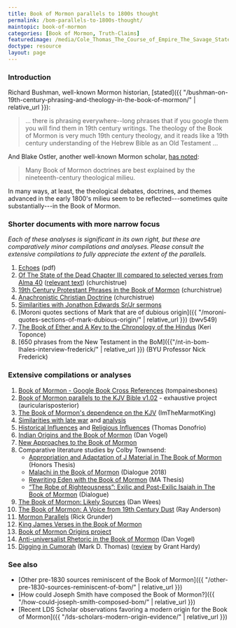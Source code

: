 ```yaml
---
title: Book of Mormon parallels to 1800s thought
permalink: /bom-parallels-to-1800s-thought/
maintopic: book-of-mormon
categories: [Book of Mormon, Truth-Claims]
featuredimage: /media/Cole_Thomas_The_Course_of_Empire_The_Savage_State_1836.smaller.jpg
doctype: resource
layout: page
---
```


### Introduction

Richard Bushman, well-known Mormon historian, [stated]({{ "/bushman-on-19th-century-phrasing-and-theology-in-the-book-of-mormon/" | relative_url }}):

> ... there is phrasing everywhere--long phrases that if you google them you will find them in 19th century writings.  The theology of the Book of Mormon is very much 19th century theology, and it reads like a 19th century understanding of the Hebrew Bible as an Old Testament ...

And Blake Ostler, another well-known Mormon scholar, [has noted](https://www.dialoguejournal.com/wp-content/uploads/sbi/articles/Dialogue_V20N01_68.pdf):

> Many Book of Mormon doctrines are best explained by the nineteenth-century theological milieu.

In many ways, at least, the theological debates, doctrines, and themes advanced in the early 1800's milieu seem to be reflected---sometimes quite substantially---in the Book of Mormon.

### Shorter documents with more narrow focus

*Each of these analyses is significant in its own right, but these are comparatively minor compilations and analyses.  Please consult the extensive compilations to fully appreciate the extent of the parallels.*

1. [Echoes](https://faenrandir.github.io/a_careful_examination/documents/book_of_mormon/echoes/echoes_of_1800s.pdf) (pdf)
1. [Of The State of the Dead Chapter III compared to selected verses from Alma 40](https://www.churchistrue.com/wp-content/uploads/2019/04/state-of-souls.jpg) ([relevant text](https://www.reddit.com/r/mormon/comments/5dgo1o/okay_assuming_the_book_of_mormon_is_just_derived/da4efgf/)) (churchistrue)
1. [19th Century Protestant Phrases in the Book of Mormon](https://wheatandtares.org/2017/11/08/19th-century-protestant-phrases-in-the-book-of-mormon/) (churchistrue)
1. [Anachronistic Christian Doctrine](http://www.churchistrue.com/blog/anachronistic-christian-doctrine-in-book-of-mormon/) (churchistrue)
1. [Similarities with Jonathon Edwards Sr/Jr sermons](https://imgur.com/a/q2AcO)
1. [Moroni quotes sections of Mark that are of dubious origin]({{ "/moroni-quotes-sections-of-mark-dubious-origin/" | relative_url }}) (bwv549)
1. [The Book of Ether and A Key to the Chronology of the Hindus](https://atoponce.keybase.pub/Book%20of%20Mormon%20Sources%20Project_%20Jaredites.pdf) (Keri Toponce)
1. [650 phrases from the New Testament in the BoM]({{"/nt-in-bom-lhales-interview-frederick/" | relative_url }}) (BYU Professor Nick Frederick)

### Extensive compilations or analyses

1. [Book of Mormon - Google Book Cross References](https://docs.google.com/document/d/16odCn1NBtBHICtSp05NZXh4VHtiktQpwGqbHHIdLL-8/edit?usp=sharing) (tompainesbones)
1. [Book of Mormon parallels to the KJV Bible v1.02](http://web.archive.org/web/20231122182957/http://auricularisposterior.atwebpages.com/BoM_KJV_compare_v1.02.pdf) - exhaustive project (auricularisposterior)
1. [The Book of Mormon's dependence on the KJV](https://www.reddit.com/r/mormon/comments/e5lhqd/the_book_of_mormons_dependence_on_the_kjv_an/) (ImTheMarmotKing)
1. [Similarities with late war](https://wordtreefoundation.github.io/thelatewar/) and [analysis](http://www.patheos.com/blogs/faithpromotingrumor/2013/10/the-book-of-mormon-and-the-late-war-direct-literary-dependence/)
1. [Historical Influences](http://www.mormonthink.com/influences.htm#part2) and [Religious Influences](http://www.mormonthink.com/influences.htm#part3) (Thomas Donofrio)
1. [Indian Origins and the Book of Mormon](http://signaturebookslibrary.org/scripture-test/) (Dan Vogel)
1. [New Approaches to the Book of Mormon](http://signaturebookslibrary.org/new-approaches-to-the-book-of-mormon/)
1. Comparative literature studies by Colby Townsend:
    * [Appropriation and Adaptation of J Material in The Book of Mormon](https://archive.bookofmormoncentral.org/content/appropriation-and-adaptation-j-material-book-mormon) (Honors Thesis)
    * [Malachi in the Book of Mormon](https://www.dialoguejournal.com/wp-content/uploads/sbi/articles/Dialogue_V51N02_14.pdf) (Dialogue 2018)
    * [Rewriting Eden with the Book of Mormon](https://digitalcommons.usu.edu/etd/7681/) (MA Thesis)
    * [“The Robe of Righteousness”: Exilic and Post-Exilic Isaiah in The Book of Mormon](https://www.dialoguejournal.com/articles/the-robe-of-righteousness-exilic-and-post-exilic-isaiah-in-the-book-of-mormon/) (Dialogue)
1. [The Book of Mormon: Likely Sources](http://www.bomsource.com/Symbols%20and%20Explanations%20-%20TBOMLS/) (Dan Wees)
1. [The Book of Mormon: A Voice from 19th Century Dust](http://www.exmormonfoundation.org/files/BookofMormon07.PDF) (Ray Anderson)
1. [Mormon Parallels](http://www.rickgrunder.com/parallels.htm) (Rick Grunder)
1. [King James Verses in the Book of Mormon](https://web.archive.org/web/20180816212337/http://bookofmormondepot.com/kjv-verses/)
1. [Book of Mormon Origins project](https://www.bookofmormonorigins.com/)
1. [Anti-universalist Rhetoric in the Book of Mormon](https://www.youtube.com/watch?v=wm7t7pNUWAM) (Dan Vogel)
1. [Digging in Cumorah](http://signaturebookslibrary.org/digging-in-cumorah/) (Mark D. Thomas) ([review](https://scholarsarchive.byu.edu/cgi/viewcontent.cgi?article=1460&context=msr) by Grant Hardy)

### See also

* [Other pre-1830 sources reminiscent of the Book of Mormon]({{ "/other-pre-1830-sources-reminiscent-of-bom/" | relative_url }})
* [How could Joseph Smith have composed the Book of Mormon?]({{ "/how-could-joseph-smith-composed-bom/" | relative_url }})
* [Recent LDS Scholar observations favoring a modern origin for the Book of Mormon]({{ "/lds-scholars-modern-origin-evidence/" | relative_url }})
